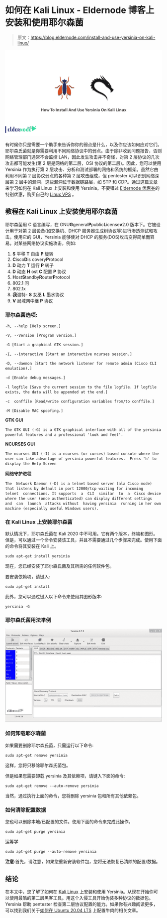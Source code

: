 # 如何在 Kali Linux - Eldernode 博客上安装和使用耶尔森菌

> 原文：<https://blog.eldernode.com/install-and-use-yersinia-on-kali-linux/>

![How To Install And Use Yersinia On Kali Linux](img/10eb8aa3bf63ab9b17361b3605db15e1.png)

有时候你只是需要一个助手来告诉你你的弱点是什么，以及你应该如何应对它们。耶尔森氏菌就是你需要利用不同网络协议中的弱点。由于除非收到问题报告，否则网络管理部门通常不会监控 LAN，因此发生攻击并不奇怪，对第 2 层协议的几次攻击都可能发生(第 2 层是网络的第二层，OSI 协议的第二层)。因此，您可以使用 Yersinia 作为执行第 2 层攻击、分析和测试部署的网络和系统的框架。虽然它由利用不同第 2 层协议弱点的各种第 2 层攻击组成，但 pentester 可以识别网络深层第 2 层中的漏洞，这些漏洞位于数据链路层，如 STP 和 CDP。通过这篇文章来学习如何在 Kali Linux 上安装和使用 Yersinia。不要错过 [Eldernode 优惠券](https://eldernode.com/coupons/)的特别优惠，购买自己的 [Linux VPS](https://eldernode.com/linux-vps/) 。

## **教程在 Kali Linux 上安装使用耶尔森菌**

耶尔森菌用 C 语言编写，在 GNU**G**general**P**public**L**icense**v**2.0 版本下。它被设计用于对第 2 层设备(如交换机、DHCP 服务器生成树协议等)进行渗透测试和攻击。使用它的 GUI，Yersinia 能够使对 DHCP 的服务(DOS)攻击变得简单而容易。对某些网络协议实施攻击，例如:

1.  **S** 平移 **T** 自由 **P** 旋转
2.  **C**isco**D**is covery**P**rotocol
3.  **D** 动力 **T** 运行 **P** 转子
4.  **D** 动态 **H** ost **C** 配置 **P** 协议
5.  **H**ost**S**tandby**R**outer**P**rotocol
6.  802.1 问
7.  802.1x
8.  **我**温特- **S** 女巫 **L** 墨水协议
9.  **V** 局域网中继 **P** 协议

### 耶尔森菌选项:

```
-h, --help [Help screen.]
```

```
-V, --Version [Program version.]
```

```
-G [Start a graphical GTK session.]
```

```
-I, --interactive [Start an interactive ncurses session.]
```

```
-D, --daemon [Start the network listener for remote admin (Cisco CLI emulation).]
```

```
-d [Enable debug messages.]
```

```
-l logfile [Save the current session to the file logfile. If logfile exists, the data will be appended at the end.]
```

```
-c  conffile [Read/write configuration variables from/to conffile.]
```

```
-M [Disable MAC spoofing.]
```

**GTK GUI**

```
The GTK GUI (-G) is a GTK graphical interface with all of the yersinia powerful features and a professional 'look and feel'. 
```

**NCURSES GUI**

```
The ncurses GUI (-I) is a ncurses (or curses) based console where the user can take advantage of yersinia powerful features.  Press 'h' to display the Help Screen
```

**网络守护进程**

```
The  Network Daemon (-D) is a telnet based server (ala Cisco mode) that listens by default in port 12000/tcp waiting for incoming  telnet  connections. It supports  a  CLI  similar  to  a  Cisco device where the user (once authenticated) can display different settings and  can  launch  attacks without  having yersinia  running in her own machine (especially useful Windows users). 
```

### 在 Kali Linux 上安装耶尔森菌

默认情况下，耶尔森氏菌在 Kali 2020 中不可用。它有两个版本，终端和图形。但是，可以通过一个命令安装该工具，并且不需要通过几个步骤来完成。使用下面的命令将其安装在 Kali 上。

```
sudo apt-get install yersinia
```

现在，您已经安装了耶尔森氏菌及其所需的任何软件包。

要安装依赖项，请键入:

```
sudo apt-get install
```

此外，您可以通过键入以下命令来使用其图形版本:

```
yersinia -G
```

### 耶尔森氏菌用法举例

![Yersinia Usage Example](img/3fdbbf086fd943b86bf99b2a549f8ab1.png)

### 如何卸载耶尔森菌

如果需要删除耶尔森氏菌，只需运行以下命令:

```
sudo apt-get remove yersinia
```

这样，您将只移除耶尔森氏菌包。

但是如果您需要卸载 yersinia 及其依赖项，请键入下面的命令:

```
sudo apt-get remove --auto-remove yersinia
```

当然，通过执行上面的命令，您将删除 yersinia 包和所有其他依赖包。

### 如何清除配置数据

您也可以删除本地/已配置的文件。使用下面的命令来完成此操作。

```
sudo apt-get purge yersinia
```

运筹学

```
sudo apt-get purge --auto-remove yersinia
```

**注意**:首先，请注意，如果您重新安装软件包，您将无法恢复已清除的配置/数据。

## 结论

在本文中，您了解了如何在 [Kali Linux](https://blog.eldernode.com/introduction-kali-linux-server-and-its-applications/) 上安装和使用 Yersinia。从现在开始你可以使用最酷的第二层黑客工具。用这个入侵工具开始伪装多种协议的数据包。Yersinia 帮助 pentester 检查第二层协议配置的能力。如果你有兴趣阅读更多，可以找到我们关于[如何在 Ubuntu 20.04 LTS](https://blog.eldernode.com/configure-beef-on-ubuntu-20-04/) 上配置牛肉的相关文章。